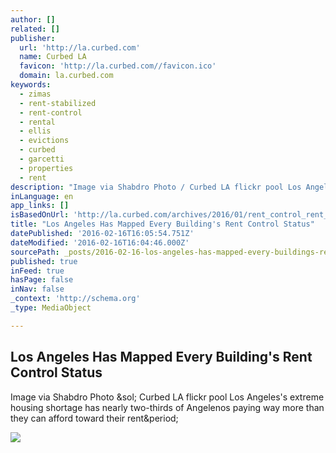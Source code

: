 ```yaml
---
author: []
related: []
publisher:
  url: 'http://la.curbed.com'
  name: Curbed LA
  favicon: 'http://la.curbed.com//favicon.ico'
  domain: la.curbed.com
keywords:
  - zimas
  - rent-stabilized
  - rent-control
  - rental
  - ellis
  - evictions
  - curbed
  - garcetti
  - properties
  - rent
description: "Image via Shabdro Photo / Curbed LA flickr pool Los Angeles's extreme housing shortage has nearly two-thirds of Angelenos paying way more than they can afford toward their rent."
inLanguage: en
app_links: []
isBasedOnUrl: 'http://la.curbed.com/archives/2016/01/rent_control_rent_stabilized_apartments_los_angeles_map.php'
title: "Los Angeles Has Mapped Every Building's Rent Control Status"
datePublished: '2016-02-16T16:05:54.751Z'
dateModified: '2016-02-16T16:04:46.000Z'
sourcePath: _posts/2016-02-16-los-angeles-has-mapped-every-buildings-rent-control-status.md
published: true
inFeed: true
hasPage: false
inNav: false
_context: 'http://schema.org'
_type: MediaObject

---
```

<article style=""><h1>Los Angeles Has Mapped Every Building's Rent Control Status</h1><p>Image via Shabdro Photo &amp;sol; Curbed LA flickr pool Los Angeles's extreme housing shortage has nearly two-thirds of Angelenos paying way more than they can afford toward their rent&amp;period;</p><img src="http://cdn.cstatic.net/gridnailer/500x/http://cdn.cstatic.net/images/gridfs/56a90a1ff92ea10eb50046b7/Screen%20Shot%202016-01-27%20at%2010.18.01%20AM.png" /></article>